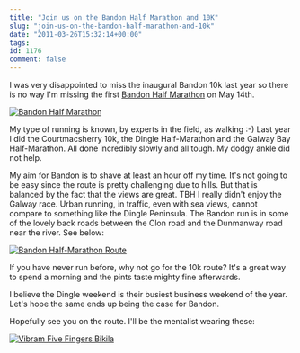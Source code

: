 ```yaml
---
title: "Join us on the Bandon Half Marathon and 10K"
slug: "join-us-on-the-bandon-half-marathon-and-10k"
date: "2011-03-26T15:32:14+00:00"
tags:
id: 1176
comment: false
---
```


I was very disappointed to miss the inaugural Bandon 10k last year so there is no way I'm missing the first [Bandon Half Marathon](http://www.bandonhalfmarathon.com/) on May 14th.

[![](http://www.bandonhalfmarathon.com/wp-content/themes/LOP/img/logo.png "Bandon Half Marathon")](http://www.bandonhalfmarathon.com/)

My type of running is known, by experts in the field, as walking :-) Last year I did the Courtmacsherry 10k, the Dingle Half-Marathon and the Galway Bay Half-Marathon. All done incredibly slowly and all tough. My dodgy ankle did not help.

My aim for Bandon is to shave at least an hour off my time. It's not going to be easy since the route is pretty challenging due to hills. But that is balanced by the fact that the views are great. TBH I really didn't enjoy the Galway race. Urban running, in traffic, even with sea views, cannot compare to something like the Dingle Peninsula. The Bandon run is in some of the lovely back roads between the Clon road and the Dunmanway road near the river. See below:

[![](https://s3-eu-west-1.amazonaws.com/conoroneill.com/wp-content/uploads/2011/03/half-marathon.jpg "Bandon Half-Marathon Route")](http://www.bandonhalfmarathon.com/courses/)

If you have never run before, why not go for the 10k route? It's a great way to spend a morning and the pints taste mighty fine afterwards.

I believe the Dingle weekend is their busiest business weekend of the year. Let's hope the same ends up being the case for Bandon.

Hopefully see you on the route. I'll be the mentalist wearing these:

[![](https://s3-eu-west-1.amazonaws.com/conoroneill.com/wp-content/uploads/2011/03/bikila-300x218.jpg "Vibram Five Fingers Bikila")](http://www.johnbuckleysports.com/products/params/2/1173/607)
